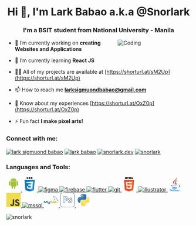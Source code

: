 <h1 align="center">Hi 👋, I'm Lark Babao a.k.a @Snorlark</h1>
<h3 align="center">I'm a BSIT student from National University - Manila</h3>
<img align="right" alt="Coding" width="200" src="https://scontent.cdninstagram.com/v/t51.29350-15/378050672_669474794867356_3006566771973031566_n.webp?stp=dst-jpg_e35&efg=eyJ2ZW5jb2RlX3RhZyI6ImltYWdlX3VybGdlbi45NjB4OTYwLnNkci5mMjkzNTAifQ&_nc_ht=scontent.cdninstagram.com&_nc_cat=104&_nc_ohc=aO5qKTf9w7wQ7kNvgEkWI0C&edm=APs17CUBAAAA&ccb=7-5&ig_cache_key=MzE5MjIxNDczMDM2Njc4MjgyNw%3D%3D.2-ccb7-5&oh=00_AYAPlva6F6VbbAtREVULyQRZHcJbmzXlK35p898d3eXL7g&oe=66516716&_nc_sid=10d13b">

- 🔭 I’m currently working on **creating Websites and Applications**

- 🌱 I’m currently learning **React JS**

- 👨‍💻 All of my projects are available at [https://shorturl.at/sM2Up](https://shorturl.at/sM2Up)

- 📫 How to reach me **larksigmuondbabao@gmail.com**

- 📄 Know about my experiences [https://shorturl.at/OxZ0p](https://shorturl.at/OxZ0p)

- ⚡ Fun fact **I make pixel arts!**

<h3 align="left">Connect with me:</h3>
<p align="left">
<a href="[https://linkedin.com/in/lark-sigmuond-babao](https://www.linkedin.com/in/lark-sigmuond-babao-9a8a012b2/)" target="blank"><img align="center" src="https://raw.githubusercontent.com/rahuldkjain/github-profile-readme-generator/master/src/images/icons/Social/linked-in-alt.svg" alt="lark sigmuond babao" height="30" width="40" /></a>
<a href="https://fb.com/larksigmuondbabao" target="blank"><img align="center" src="https://raw.githubusercontent.com/rahuldkjain/github-profile-readme-generator/master/src/images/icons/Social/facebook.svg" alt="lark babao" height="30" width="40" /></a>
<a href="https://instagram.com/snorlark.dev" target="blank"><img align="center" src="https://raw.githubusercontent.com/rahuldkjain/github-profile-readme-generator/master/src/images/icons/Social/instagram.svg" alt="snorlark.dev" height="30" width="40" /></a>
<a href="https://discord.gg/snorlark" target="blank"><img align="center" src="https://raw.githubusercontent.com/rahuldkjain/github-profile-readme-generator/master/src/images/icons/Social/discord.svg" alt="snorlark" height="30" width="40" /></a>
</p>

<h3 align="left">Languages and Tools:</h3>
<p align="left"> <a href="https://developer.android.com" target="_blank" rel="noreferrer"> <img src="https://raw.githubusercontent.com/devicons/devicon/master/icons/android/android-original-wordmark.svg" alt="android" width="40" height="40"/> </a> <a href="https://www.w3schools.com/css/" target="_blank" rel="noreferrer"> <img src="https://raw.githubusercontent.com/devicons/devicon/master/icons/css3/css3-original-wordmark.svg" alt="css3" width="40" height="40"/> </a> <a href="https://www.figma.com/" target="_blank" rel="noreferrer"> <img src="https://www.vectorlogo.zone/logos/figma/figma-icon.svg" alt="figma" width="40" height="40"/> </a> <a href="https://firebase.google.com/" target="_blank" rel="noreferrer"> <img src="https://www.vectorlogo.zone/logos/firebase/firebase-icon.svg" alt="firebase" width="40" height="40"/> </a> <a href="https://flutter.dev" target="_blank" rel="noreferrer"> <img src="https://www.vectorlogo.zone/logos/flutterio/flutterio-icon.svg" alt="flutter" width="40" height="40"/> </a> <a href="https://git-scm.com/" target="_blank" rel="noreferrer"> <img src="https://www.vectorlogo.zone/logos/git-scm/git-scm-icon.svg" alt="git" width="40" height="40"/> </a> <a href="https://www.w3.org/html/" target="_blank" rel="noreferrer"> <img src="https://raw.githubusercontent.com/devicons/devicon/master/icons/html5/html5-original-wordmark.svg" alt="html5" width="40" height="40"/> </a> <a href="https://www.adobe.com/in/products/illustrator.html" target="_blank" rel="noreferrer"> <img src="https://www.vectorlogo.zone/logos/adobe_illustrator/adobe_illustrator-icon.svg" alt="illustrator" width="40" height="40"/> </a> <a href="https://www.java.com" target="_blank" rel="noreferrer"> <img src="https://raw.githubusercontent.com/devicons/devicon/master/icons/java/java-original.svg" alt="java" width="40" height="40"/> </a> <a href="https://developer.mozilla.org/en-US/docs/Web/JavaScript" target="_blank" rel="noreferrer"> <img src="https://raw.githubusercontent.com/devicons/devicon/master/icons/javascript/javascript-original.svg" alt="javascript" width="40" height="40"/> </a> <a href="https://www.microsoft.com/en-us/sql-server" target="_blank" rel="noreferrer"> <img src="https://www.svgrepo.com/show/303229/microsoft-sql-server-logo.svg" alt="mssql" width="40" height="40"/> </a> <a href="https://www.mysql.com/" target="_blank" rel="noreferrer"> <img src="https://raw.githubusercontent.com/devicons/devicon/master/icons/mysql/mysql-original-wordmark.svg" alt="mysql" width="40" height="40"/> </a> <a href="https://www.photoshop.com/en" target="_blank" rel="noreferrer"> <img src="https://raw.githubusercontent.com/devicons/devicon/master/icons/photoshop/photoshop-line.svg" alt="photoshop" width="40" height="40"/> </a> <a href="https://www.python.org" target="_blank" rel="noreferrer"> <img src="https://raw.githubusercontent.com/devicons/devicon/master/icons/python/python-original.svg" alt="python" width="40" height="40"/> </a> </p>

<p><img align="center" src="https://github-readme-stats.vercel.app/api/top-langs?username=snorlark&show_icons=true&locale=en&layout=compact" alt="snorlark" /></p>
